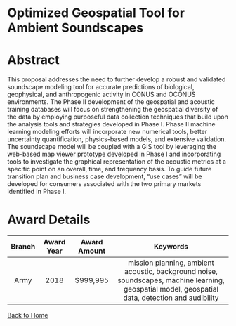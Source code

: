 
Optimized Geospatial Tool for Ambient Soundscapes
=================================================

# Abstract


This proposal addresses the need to further develop a robust and validated soundscape modeling tool for accurate predictions of biological, geophysical, and anthropogenic activity in CONUS and OCONUS environments. The Phase II development of the geospatial and acoustic training databases will focus on strengthening the geospatial diversity of the data by employing purposeful data collection techniques that build upon the analysis tools and strategies developed in Phase I. Phase II machine learning modeling efforts will incorporate new numerical tools, better uncertainty quantification, physics-based models, and extensive validation. The soundscape model will be coupled with a GIS tool by leveraging the web-based map viewer prototype developed in Phase I and incorporating tools to investigate the graphical representation of the acoustic metrics at a specific point on an overall, time, and frequency basis. To guide future transition plan and business case development, “use cases” will be developed for consumers associated with the two primary markets identified in Phase I.  

# Award Details

|Branch|Award Year|Award Amount|Keywords|
| :---: | :---: | :---: | :---: |
|Army|2018|$999,995|mission planning, ambient acoustic, background noise, soundscapes, machine learning, geospatial model, geospatial data, detection and audibility|
  
  


[Back to Home](https://github.com/chrischow/dod_sbir_awards#1091)
